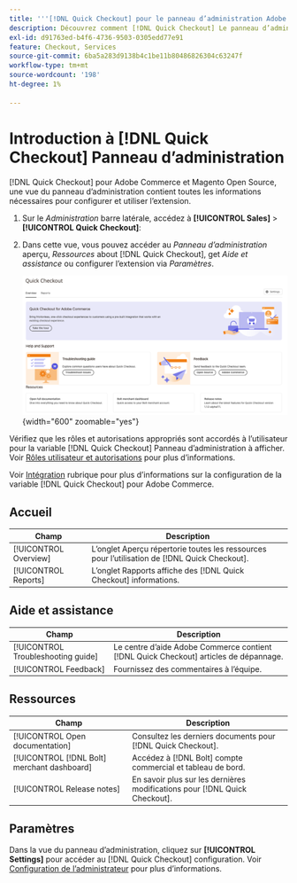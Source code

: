 ```yaml
---
title: '''[!DNL Quick Checkout] pour le panneau d’administration Adobe Commerce'
description: Découvrez comment [!DNL Quick Checkout] Le panneau d’administration peut vous aider à intégrer, configurer et visualiser l’extension.
exl-id: d91763ed-b4f6-4736-9503-0305edd77e91
feature: Checkout, Services
source-git-commit: 6ba5a283d9138b4c1be11b80486826304c63247f
workflow-type: tm+mt
source-wordcount: '198'
ht-degree: 1%

---
```


# Introduction à [!DNL Quick Checkout] Panneau d’administration

[!DNL Quick Checkout] pour Adobe Commerce et Magento Open Source, une vue du panneau d’administration contient toutes les informations nécessaires pour configurer et utiliser l’extension.

1. Sur le _Administration_ barre latérale, accédez à **[!UICONTROL Sales]** > **[!UICONTROL Quick Checkout]**:
1. Dans cette vue, vous pouvez accéder au _Panneau d’administration_ aperçu, _Ressources_ about [!DNL Quick Checkout], get _Aide et assistance_ ou configurer l’extension via _Paramètres_.

   ![Menu Achat rapide](assets/admin-panel-view.png){width="600" zoomable="yes"}

Vérifiez que les rôles et autorisations appropriés sont accordés à l’utilisateur pour la variable [!DNL Quick Checkout] Panneau d’administration à afficher. Voir [Rôles utilisateur et autorisations](../quick-checkout/user-roles-setup.md) pour plus d’informations.

Voir [Intégration](../quick-checkout/onboarding.md) rubrique pour plus d’informations sur la configuration de la variable [!DNL Quick Checkout] pour Adobe Commerce.

## Accueil

| Champ | Description |
|---|---|
| [!UICONTROL Overview] | L’onglet Aperçu répertorie toutes les ressources pour l’utilisation de [!DNL Quick Checkout]. |
| [!UICONTROL Reports] | L’onglet Rapports affiche des [!DNL Quick Checkout] informations. |

## Aide et assistance

| Champ | Description |
|---|---|
| [!UICONTROL Troubleshooting guide] | Le centre d’aide Adobe Commerce contient [!DNL Quick Checkout] articles de dépannage. |
| [!UICONTROL Feedback] | Fournissez des commentaires à l’équipe. |

## Ressources

| Champ | Description |
|---|---|
| [!UICONTROL Open documentation] | Consultez les derniers documents pour [!DNL Quick Checkout]. |
| [!UICONTROL [!DNL Bolt] merchant dashboard] | Accédez à [!DNL Bolt] compte commercial et tableau de bord. |
| [!UICONTROL Release notes] | En savoir plus sur les dernières modifications pour [!DNL Quick Checkout]. |

## Paramètres

Dans la vue du panneau d’administration, cliquez sur **[!UICONTROL Settings]** pour accéder au [!DNL Quick Checkout] configuration. Voir [Configuration de l’administrateur](onboarding.md#complete-admin-configuration) pour plus d’informations.
